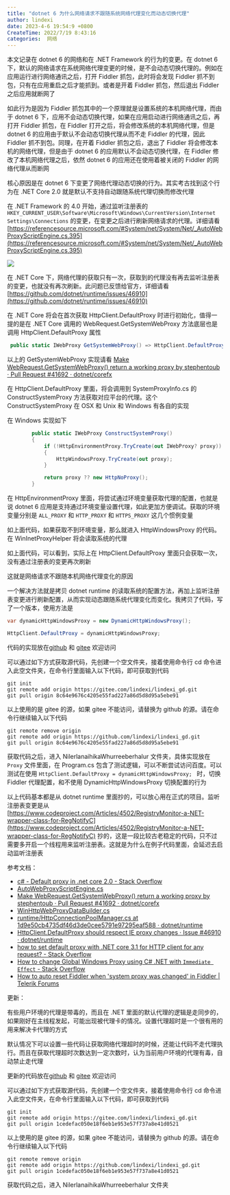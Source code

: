 ```yaml
---
title: "dotnet 6 为什么网络请求不跟随系统网络代理变化而动态切换代理"
author: lindexi
date: 2023-4-6 19:54:9 +0800
CreateTime: 2022/7/19 8:43:16
categories:  网络
---
```


本文记录在 dotnet 6 的网络和在 .NET Framework 的行为的变更。在 dotnet 6 下，默认的网络请求在系统网络代理变更的时候，是不会动态切换代理的。例如在应用运行进行网络通讯之后，打开 Fiddler 抓包，此时将会发现 Fiddler 抓不到包，只有在应用重启之后才能抓到。或者是开着 Fiddler 抓包，然后退出 Fiddler 之后应用就断网了

<!--more-->


<!-- CreateTime:2022/7/19 8:43:16 -->

<!-- 发布 -->
<!-- 标签： 网络 -->

如此行为是因为 Fiddler 抓包其中的一个原理就是设置系统的本机网络代理，而由于 dotnet 6 下，应用不会动态切换代理，如果在应用启动进行网络通讯之后，再打开 Fiddler 抓包，在 Fiddler 打开之后，将会修改系统的本机网络代理，但是 dotnet 6 的应用由于默认不会动态切换代理从而不走 Fiddler 的代理，因此 Fiddler 抓不到包。同理，在开着 Fiddler 抓包之后，退出了 Fiddler 将会修改本机的网络代理，但是由于 dotnet 6 的应用默认不会动态切换代理，在 Fiddler 修改了本机网络代理之后，依然 dotnet 6 的应用还在使用着被关闭的 Fiddler 的网络代理从而断网

核心原因是在 dotnet 6 下变更了网络代理动态切换的行为。其实考古找到这个行为在 .NET Core 2.0 就是默认不支持自动跟随系统代理切换而修改代理

在 .NET Framework 的 4.0 开始，通过监听注册表的 `HKEY_CURRENT_USER\Software\Microsoft\Windows\CurrentVersion\Internet Settings\Connections` 的变更，在变更之后进行刷新网络请求的代理。详细请看 [https://referencesource.microsoft.com/#System/net/System/Net/_AutoWebProxyScriptEngine.cs,395](https://referencesource.microsoft.com/#System/net/System/Net/_AutoWebProxyScriptEngine.cs,395)

<!-- ![](image/dotnet 6 为什么网络请求不跟随系统网络代理变化而动态切换代理/dotnet 6 为什么网络请求不跟随系统网络代理变化而动态切换代理0.png) -->

![](http://image.acmx.xyz/lindexi%2F202271985521104.jpg)

在 .NET Core 下，网络代理的获取只有一次，获取到的代理没有再去监听注册表的变更，也就没有再次刷新。此问题已反馈给官方，详细请看 [https://github.com/dotnet/runtime/issues/46910](https://github.com/dotnet/runtime/issues/46910)

在 .NET Core 将会在首次获取 HttpClient.DefaultProxy 时进行初始化，值得一提的是在 .NET Core 调用的 WebRequest.GetSystemWebProxy 方法底层也是调用 HttpClient.DefaultProxy 属性

```csharp
 public static IWebProxy GetSystemWebProxy() => HttpClient.DefaultProxy;
```

以上的 GetSystemWebProxy 实现请看 [Make WebRequest.GetSystemWebProxy() return a working proxy by stephentoub · Pull Request #41692 · dotnet/corefx](https://github.com/dotnet/corefx/pull/41692 )

在 HttpClient.DefaultProxy 里面，将会调用到 SystemProxyInfo.cs 的 ConstructSystemProxy 方法获取对应平台的代理。这个 ConstructSystemProxy 在 OSX 和 Unix 和 Windows 有各自的实现

在 Windows 实现如下

```csharp
        public static IWebProxy ConstructSystemProxy()
        {
            if (!HttpEnvironmentProxy.TryCreate(out IWebProxy? proxy))
            {
                HttpWindowsProxy.TryCreate(out proxy);
            }

            return proxy ?? new HttpNoProxy();
        }
```

在 HttpEnvironmentProxy 里面，将尝试通过环境变量获取代理的配置，也就是说 dotnet 6 应用是支持通过环境变量设置代理，如此更加方便调试。获取的环境变量分别是 `ALL_PROXY` 和 `HTTP_PROXY` 和 `HTTPS_PROXY` 这几个惯例变量

如上面代码，如果获取不到环境变量，那么就进入 HttpWindowsProxy 的代码。在 WinInetProxyHelper 将会读取系统的代理

如上面代码，可以看到，实际上在 HttpClient.DefaultProxy 里面只会获取一次，没有通过注册表的变更再次刷新

这就是网络请求不跟随本机网络代理变化的原因

一个解决方法就是拷贝 dotnet runtime 的读取系统的配置方法，再加上监听注册表变更进行刷新配置，从而实现动态跟随系统代理变化而变化。我拷贝了代码，写了一个版本，使用方法是

```csharp
var dynamicHttpWindowsProxy = new DynamicHttpWindowsProxy();

HttpClient.DefaultProxy = dynamicHttpWindowsProxy; 
```

代码的实现放在[github](https://github.com/lindexi/lindexi_gd/tree/8c64e9676c4205e55fad227a86d5d8d95a5ebe91/NilerlanaihikaWhurreeberhalur) 和 [gitee](https://gitee.com/lindexi/lindexi_gd/tree/8c64e9676c4205e55fad227a86d5d8d95a5ebe91/NilerlanaihikaWhurreeberhalur) 欢迎访问

可以通过如下方式获取源代码，先创建一个空文件夹，接着使用命令行 cd 命令进入此空文件夹，在命令行里面输入以下代码，即可获取到代码

```
git init
git remote add origin https://gitee.com/lindexi/lindexi_gd.git
git pull origin 8c64e9676c4205e55fad227a86d5d8d95a5ebe91
```

以上使用的是 gitee 的源，如果 gitee 不能访问，请替换为 github 的源。请在命令行继续输入以下代码

```
git remote remove origin
git remote add origin https://github.com/lindexi/lindexi_gd.git
git pull origin 8c64e9676c4205e55fad227a86d5d8d95a5ebe91
```

获取代码之后，进入 NilerlanaihikaWhurreeberhalur 文件夹，具体实现放在 `Proxy` 文件里面，在 Program.cs 包含了测试逻辑，可以不断尝试访问百度。可以测试在使用 `HttpClient.DefaultProxy = dynamicHttpWindowsProxy; ` 时，切换 Fiddler 代理配置，和不使用 DynamicHttpWindowsProxy 切换配置的行为

以上代码基本都是从 dotnet runtime 里面抄的，可以放心用在正式的项目。监听注册表变更是从 [https://www.codeproject.com/Articles/4502/RegistryMonitor-a-NET-wrapper-class-for-RegNotifyC](https://www.codeproject.com/Articles/4502/RegistryMonitor-a-NET-wrapper-class-for-RegNotifyC) 抄的，这是一段比较古老稳定的代码，只不过需要多开启一个线程用来监听注册表。这就是为什么在例子代码里面，会延迟去启动监听注册表

参考文档：

- [c# - Default proxy in .net core 2.0 - Stack Overflow](https://stackoverflow.com/questions/50205990/default-proxy-in-net-core-2-0/52701989#52701989 )
- [AutoWebProxyScriptEngine.cs](https://referencesource.microsoft.com/#System/net/System/Net/_AutoWebProxyScriptEngine.cs,395 )
- [Make WebRequest.GetSystemWebProxy() return a working proxy by stephentoub · Pull Request #41692 · dotnet/corefx](https://github.com/dotnet/corefx/pull/41692 )
- [WinHttpWebProxyDataBuilder.cs](https://referencesource.microsoft.com/#System/net/System/Net/_WinHttpWebProxyDataBuilder.cs,22 )
- [runtime/HttpConnectionPoolManager.cs at 1d9e50cb4735df46d3de0cee5791e97295eaf588 · dotnet/runtime](https://github.com/dotnet/runtime/blob/1d9e50cb4735df46d3de0cee5791e97295eaf588/src/libraries/System.Net.Http/src/System/Net/Http/SocketsHttpHandler/HttpConnectionPoolManager.cs#L147 )
- [HttpClient.DefaultProxy should respect IE proxy changes · Issue #46910 · dotnet/runtime](https://github.com/dotnet/runtime/issues/46910 )
- [how to set default proxy with .NET core 3.1 for HTTP client for any request? - Stack Overflow](https://stackoverflow.com/questions/64931470/how-to-set-default-proxy-with-net-core-3-1-for-http-client-for-any-request )
- [How to change Global Windows Proxy using C# .NET with `Immediate Effect` - Stack Overflow](https://stackoverflow.com/questions/2020363/how-to-change-global-windows-proxy-using-c-sharp-net-with-immediate-effect )
- [How to auto reset Fiddler when 'system proxy was changed' in Fiddler | Telerik Forums](https://www.telerik.com/forums/how-to-auto-reset-fiddler-when-%27system-proxy-was-changed%27 )

更新：

有些用户环境的代理是带毒的，而且在 .NET 里面的默认代理的逻辑是走同步的，如果刚好在主线程发起，可能出现被代理卡的情况。设置代理超时是一个很有用的用来解决卡代理的方式

默认情况下可以设置一些代码让获取网络代理超时的时候，还能让代码不走代理执行。而且在获取代理超时次数达到一定次数时，认为当前用户环境的代理有毒，自动禁止走代理

更新的代码放在[github](https://github.com/lindexi/lindexi_gd/tree/1cedefac050e18f6eb1e953e57f737a8e41d0521/NilerlanaihikaWhurreeberhalur) 和 [gitee](https://gitee.com/lindexi/lindexi_gd/tree/1cedefac050e18f6eb1e953e57f737a8e41d0521/NilerlanaihikaWhurreeberhalur) 欢迎访问

可以通过如下方式获取源代码，先创建一个空文件夹，接着使用命令行 cd 命令进入此空文件夹，在命令行里面输入以下代码，即可获取到代码

```
git init
git remote add origin https://gitee.com/lindexi/lindexi_gd.git
git pull origin 1cedefac050e18f6eb1e953e57f737a8e41d0521
```

以上使用的是 gitee 的源，如果 gitee 不能访问，请替换为 github 的源。请在命令行继续输入以下代码

```
git remote remove origin
git remote add origin https://github.com/lindexi/lindexi_gd.git
git pull origin 1cedefac050e18f6eb1e953e57f737a8e41d0521
```

获取代码之后，进入 NilerlanaihikaWhurreeberhalur 文件夹

